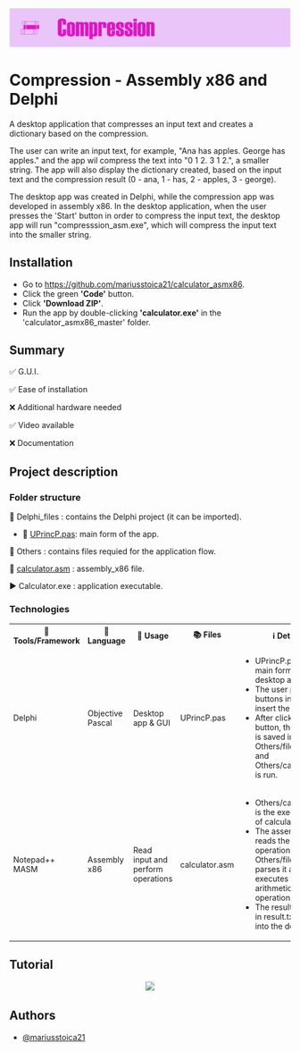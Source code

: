 

<p align="left">
  <img 
    src="https://github.com/mariusstoica21/compression_assembly/blob/main/Images/Header.png"
  >
</p>



# Compression - Assembly x86 and Delphi

A desktop application that compresses an input text and creates a dictionary based on the compression.

The user can write an input text, for example, "Ana has apples. George has apples." and the app wil compress the text into "0 1 2. 3 1 2.", a smaller string. 
The app will also display the dictionary created, based on the input text and the compression result (0 - ana, 1 - has, 2 - apples, 3 - george).

The desktop app was created in Delphi, while the compression app was developed in assembly x86. In the desktop application, when the user presses the 'Start'
button in order to compress the input text, the desktop app will run "compresssion_asm.exe", which will compress the input text into the smaller string.

<!-- <p align="center">
  <img 
    src="https://i.postimg.cc/SNctvm48/Component-14-1.jpg"
  >
</p> -->


## Installation
- Go to https://github.com/mariusstoica21/calculator_asmx86.
- Click the green **'Code'** button.
- Click **'Download ZIP'**.
- Run the app by double-clicking **'calculator.exe'** in the 'calculator_asmx86_master' 
folder.

## Summary
✅ G.U.I. 

✅ Ease of installation

❌ Additional hardware needed

✅ Video available

❌ Documentation

## Project description

### Folder structure

📁 Delphi_files : contains the Delphi project (it can be imported).

- 📄 [UPrincP.pas](https://github.com/mariusstoica21/calculator_asmx86/blob/master/Delphi_files/UPrincP.pas): main form of the app.

📁 Others : contains files requied for the application flow.
    
📄 [calculator.asm](https://github.com/mariusstoica21/calculator_asmx86/blob/master/calculator.asm)
: assembly_x86 file.

▶️ Calculator.exe : application executable.

### Technologies

<!-- 
| 🔨 Tools/Frameworks |     📘 Language     |              📃 Usage               |     📚 Files     |                                ℹ Details                               |
|:----------------:|:----------------:|:---------------------------------:|:--------------:|:--------------------------------------------------------------------:|
|      Delphi      | Objective Pascal |         Desktop app & GUI         |   UPrincP.pas  |UPrincP.pas is the main form of the desktop application. The user presses the buttons in order to insert the operation. After clicking the '=' button, the operation is saved in Others/filename.txt and Others/calculator.exe is run|
|  Notepad++ MASM  |   Assembly x86   | Read input and perform operations | calculator.asm |Others/calculator.exe is the executable file of calculator.asm. The assembly app reads the string operation from Others/filename.txt, parses it and executes the arithmetical operations. The result is stored in result.txt, and read into the dektop app. | -->


<table>
  <tr>
    <th>🔨 Tools/Framework</th>
    <th>📘 Language</th>
    <th>📃 Usage </th>
    <th>📚 Files</th>
    <th> ℹ Details  </th>
  </tr>
  <tr>
    <td>Delphi</td>
    <td>Objective Pascal</td>
    <td>Desktop app & GUI</td>
    <td>UPrincP.pas</td>
    <td>
       <ul>
        <li>UPrincP.pas is the main form of the desktop application.</li>
        <li>The user presses the buttons in order to insert the operation.</li>
        <li>After clicking the '=' button, the operation is saved in Others/filename.txt and Others/calculator.exe is run.</li>
      </ul>
   </td>
  </tr>
  <tr>
    <td>Notepad++ MASM</td>
    <td>Assembly x86</td>
    <td>Read input and perform operations</td>
    <td>calculator.asm</td>
    <td>
       <ul>
        <li>Others/calculator.exe is the executable file of calculator.asm.</li>
        <li>The assembly app reads the string operation from Others/filename.txt, parses it and executes the arithmetical operations.</li>
        <li>The result is stored in result.txt, and read into the dektop app.</li>
      </ul>
   </td>
  </tr>
</table>



## Tutorial


<p align="center">
  <img 
    src="https://i.postimg.cc/hjvt24TW/Component-25-1.png"
  >
</p>


## Authors

- [@mariusstoica21](https://github.com/mariusstoica21)

